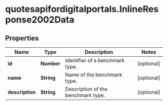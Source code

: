 # quotesapifordigitalportals.InlineResponse2002Data

## Properties

Name | Type | Description | Notes
------------ | ------------- | ------------- | -------------
**id** | **Number** | Identifier of a benchmark type. | [optional] 
**name** | **String** | Name of the benchmark type. | [optional] 
**description** | **String** | Description of the benchmark type. | [optional] 


